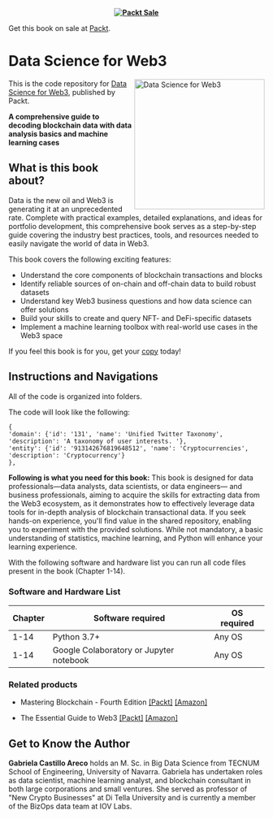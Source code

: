 
<b><p align='center'>[![Packt Sale](https://static.packt-cdn.com/assets/images/e72907cf-bf2f-4f83-bb58-6cc08a901ff9.jpeg)](https://www.packtpub.com/)</p></b>Get this book on sale at [Packt](https://www.packtpub.com/).

# Data Science for Web3

<a href="https://www.packtpub.com/product/data-science-for-web3/9781837637546"><img src="https://m.media-amazon.com/images/W/MEDIAX_792452-T2/images/I/81FLyVAX8eL._SL1500_.jpg" alt="Data Science for Web3" height="256px" align="right"></a>

This is the code repository for [Data Science for Web3](https://www.packtpub.com/product/data-science-for-web3/9781837637546), published by Packt.

**A comprehensive guide to decoding blockchain data with data analysis basics and machine learning cases**

## What is this book about?

Data is the new oil and Web3 is generating it at an unprecedented rate. Complete with practical examples, detailed explanations, and ideas for portfolio development, this comprehensive book serves as a step-by-step guide covering the industry best practices, tools, and resources needed to easily navigate the world of data in Web3.

This book covers the following exciting features: 
* Understand the core components of blockchain transactions and blocks
* Identify reliable sources of on-chain and off-chain data to build robust datasets
* Understand key Web3 business questions and how data science can offer solutions
* Build your skills to create and query NFT- and DeFi-specific datasets
* Implement a machine learning toolbox with real-world use cases in the Web3 space

If you feel this book is for you, get your [copy](https://www.amazon.in/Data-Science-Web3-comprehensive-blockchain/dp/1837637547/ref=sr_1_1?keywords=Data+Science+for+Web3&sr=8-1) today!

## Instructions and Navigations
All of the code is organized into folders.

The code will look like the following:
```
{
'domain': {'id': '131', 'name': 'Unified Twitter Taxonomy', 'description': 'A taxonomy of user interests. '},
'entity': {'id': '913142676819648512', 'name': 'Cryptocurrencies', 'description': 'Cryptocurrency'}
},
```

**Following is what you need for this book:**
This book is designed for data professionals—data analysts, data scientists, or data engineers— and business professionals, aiming to acquire the skills for extracting data from the Web3 ecosystem, as it demonstrates how to effectively leverage data tools for in-depth analysis of blockchain transactional data. If you seek hands-on experience, you'll find value in the shared repository, enabling you to experiment with the provided solutions. While not mandatory, a basic understanding of statistics, machine learning, and Python will enhance your learning experience.


With the following software and hardware list you can run all code files present in the book (Chapter 1-14).

### Software and Hardware List

| Chapter  | Software required                                                                    | OS required                        |
| -------- | -------------------------------------------------------------------------------------| -----------------------------------|
|  	1-14	   |  Python 3.7+ 	                                 			  | Any OS | 		
|  	1-14	   |  Google Colaboratory or Jupyter notebook 	                                 			  | Any OS | 		

### Related products <Other books you may enjoy>
* Mastering Blockchain - Fourth Edition [[Packt]](https://www.packtpub.com/product/mastering-blockchain-fourth-edition/9781803241067) [[Amazon]](https://www.amazon.in/Mastering-Blockchain-technical-blockchain-cryptography/dp/1803241063/ref=tmm_pap_swatch_0?_encoding=UTF8&sr=8-1)
  
* The Essential Guide to Web3  [[Packt]](https://www.packtpub.com/product/the-essential-guide-to-web3/9781801813471) [[Amazon]](https://www.amazon.in/Essential-Guide-Web3-distributed-applications/dp/1801813477/ref=tmm_pap_swatch_0?_encoding=UTF8&sr=8-1)
  
## Get to Know the Author
**Gabriela Castillo Areco** holds an M. Sc. in Big Data Science from TECNUM School of Engineering, University of Navarra. Gabriela has undertaken roles as data scientist, machine learning analyst, and blockchain consultant in both large corporations and small ventures. She served as professor of "New Crypto Businesses" at Di Tella University and is currently a member of the BizOps data team at IOV Labs.
